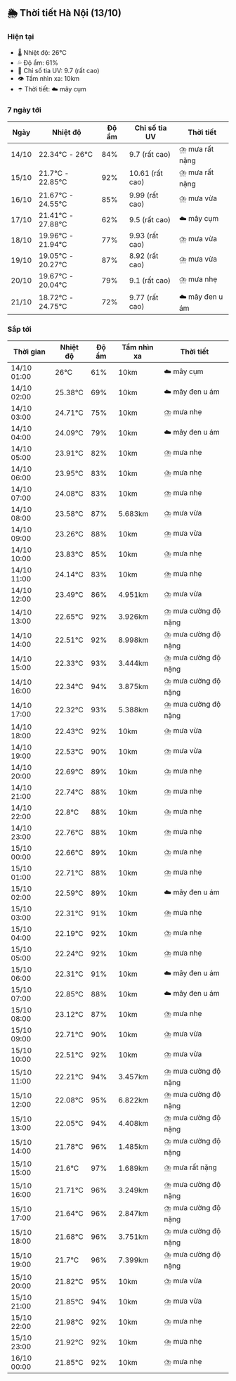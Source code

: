 ## 🌦️ Thời tiết Hà Nội (13/10)

### Hiện tại

- 🌡️ Nhiệt độ: 26℃
- 💦 Độ ẩm: 61%
- 🌟 Chỉ số tia UV: 9.7 (rất cao)
- 👁️ Tầm nhìn xa: 10km
- ☂️ Thời tiết: ☁️ mây cụm

### 7 ngày tới

| Ngày | Nhiệt độ | Độ ẩm | Chỉ số tia UV | Thời tiết |
| --- | --- | --- | --- | --- |
| 14/10 | 22.34℃ - 26℃ | 84% | 9.7 (rất cao) | ⛈️ mưa rất nặng |
| 15/10 | 21.7℃ - 22.85℃ | 92% | 10.61 (rất cao) | ⛈️ mưa rất nặng |
| 16/10 | 21.67℃ - 24.55℃ | 85% | 9.99 (rất cao) | ⛈️ mưa vừa |
| 17/10 | 21.41℃ - 27.88℃ | 62% | 9.5 (rất cao) | ☁️ mây cụm |
| 18/10 | 19.96℃ - 21.94℃ | 77% | 9.93 (rất cao) | ⛈️ mưa vừa |
| 19/10 | 19.05℃ - 20.27℃ | 87% | 8.92 (rất cao) | ⛈️ mưa vừa |
| 20/10 | 19.67℃ - 20.04℃ | 79% | 9.1 (rất cao) | ⛈️ mưa nhẹ |
| 21/10 | 18.72℃ - 24.75℃ | 72% | 9.77 (rất cao) | ☁️ mây đen u ám |

### Sắp tới

| Thời gian | Nhiệt độ | Độ ẩm | Tầm nhìn xa | Thời tiết |
| --- | --- | --- | --- | --- |
| 14/10 01:00 | 26℃ | 61% | 10km | ☁️ mây cụm |
| 14/10 02:00 | 25.38℃ | 69% | 10km | ☁️ mây đen u ám |
| 14/10 03:00 | 24.71℃ | 75% | 10km | ⛈️ mưa nhẹ |
| 14/10 04:00 | 24.09℃ | 79% | 10km | ☁️ mây đen u ám |
| 14/10 05:00 | 23.91℃ | 82% | 10km | ⛈️ mưa nhẹ |
| 14/10 06:00 | 23.95℃ | 83% | 10km | ⛈️ mưa nhẹ |
| 14/10 07:00 | 24.08℃ | 83% | 10km | ⛈️ mưa nhẹ |
| 14/10 08:00 | 23.58℃ | 87% | 5.683km | ⛈️ mưa vừa |
| 14/10 09:00 | 23.26℃ | 88% | 10km | ⛈️ mưa vừa |
| 14/10 10:00 | 23.83℃ | 85% | 10km | ⛈️ mưa nhẹ |
| 14/10 11:00 | 24.14℃ | 83% | 10km | ⛈️ mưa nhẹ |
| 14/10 12:00 | 23.49℃ | 86% | 4.951km | ⛈️ mưa vừa |
| 14/10 13:00 | 22.65℃ | 92% | 3.926km | ⛈️ mưa cường độ nặng |
| 14/10 14:00 | 22.51℃ | 92% | 8.998km | ⛈️ mưa cường độ nặng |
| 14/10 15:00 | 22.33℃ | 93% | 3.444km | ⛈️ mưa cường độ nặng |
| 14/10 16:00 | 22.34℃ | 94% | 3.875km | ⛈️ mưa cường độ nặng |
| 14/10 17:00 | 22.32℃ | 93% | 5.388km | ⛈️ mưa cường độ nặng |
| 14/10 18:00 | 22.43℃ | 92% | 10km | ⛈️ mưa vừa |
| 14/10 19:00 | 22.53℃ | 90% | 10km | ⛈️ mưa vừa |
| 14/10 20:00 | 22.69℃ | 89% | 10km | ⛈️ mưa nhẹ |
| 14/10 21:00 | 22.74℃ | 88% | 10km | ⛈️ mưa nhẹ |
| 14/10 22:00 | 22.8℃ | 88% | 10km | ⛈️ mưa nhẹ |
| 14/10 23:00 | 22.76℃ | 88% | 10km | ⛈️ mưa nhẹ |
| 15/10 00:00 | 22.66℃ | 89% | 10km | ⛈️ mưa nhẹ |
| 15/10 01:00 | 22.71℃ | 88% | 10km | ⛈️ mưa nhẹ |
| 15/10 02:00 | 22.59℃ | 89% | 10km | ☁️ mây đen u ám |
| 15/10 03:00 | 22.31℃ | 91% | 10km | ⛈️ mưa nhẹ |
| 15/10 04:00 | 22.19℃ | 92% | 10km | ⛈️ mưa nhẹ |
| 15/10 05:00 | 22.24℃ | 92% | 10km | ⛈️ mưa nhẹ |
| 15/10 06:00 | 22.31℃ | 91% | 10km | ☁️ mây đen u ám |
| 15/10 07:00 | 22.85℃ | 88% | 10km | ☁️ mây đen u ám |
| 15/10 08:00 | 23.12℃ | 87% | 10km | ⛈️ mưa nhẹ |
| 15/10 09:00 | 22.71℃ | 90% | 10km | ⛈️ mưa vừa |
| 15/10 10:00 | 22.51℃ | 92% | 10km | ⛈️ mưa vừa |
| 15/10 11:00 | 22.21℃ | 94% | 3.457km | ⛈️ mưa cường độ nặng |
| 15/10 12:00 | 22.08℃ | 95% | 6.822km | ⛈️ mưa cường độ nặng |
| 15/10 13:00 | 22.05℃ | 94% | 4.408km | ⛈️ mưa cường độ nặng |
| 15/10 14:00 | 21.78℃ | 96% | 1.485km | ⛈️ mưa cường độ nặng |
| 15/10 15:00 | 21.6℃ | 97% | 1.689km | ⛈️ mưa rất nặng |
| 15/10 16:00 | 21.71℃ | 96% | 3.249km | ⛈️ mưa cường độ nặng |
| 15/10 17:00 | 21.64℃ | 96% | 2.847km | ⛈️ mưa cường độ nặng |
| 15/10 18:00 | 21.68℃ | 96% | 3.751km | ⛈️ mưa cường độ nặng |
| 15/10 19:00 | 21.7℃ | 96% | 7.399km | ⛈️ mưa cường độ nặng |
| 15/10 20:00 | 21.82℃ | 95% | 10km | ⛈️ mưa vừa |
| 15/10 21:00 | 21.85℃ | 94% | 10km | ⛈️ mưa vừa |
| 15/10 22:00 | 21.98℃ | 92% | 10km | ⛈️ mưa nhẹ |
| 15/10 23:00 | 21.92℃ | 92% | 10km | ⛈️ mưa nhẹ |
| 16/10 00:00 | 21.85℃ | 92% | 10km | ⛈️ mưa nhẹ |
